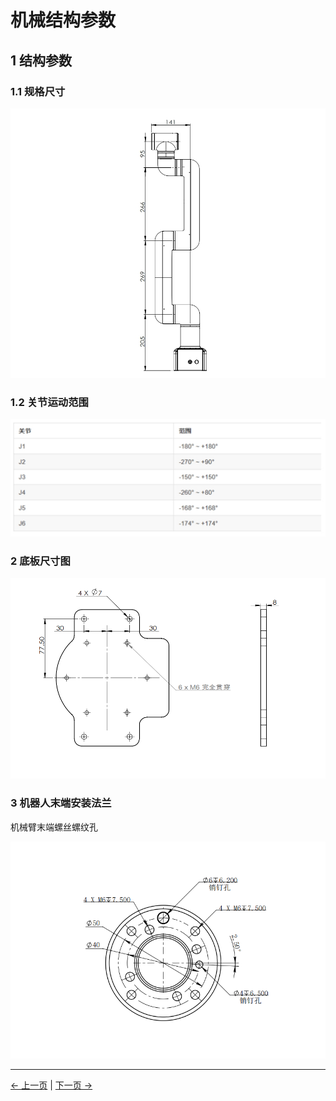 # 机械结构参数

## 1 结构参数

<!-- ### 1.1 机械臂参数

| 指标         | 参数                  |
| ------------ | --------------------- |
| 名称         | 大象协作机械臂 商用版 |
| 型号         | myCobot pro 630       |
| 自由度       | 6                     |
| 最大负载     | 2kg                   |
| 工作半径     | 630mm                 |
| 重复定位精度 | ±0.5mm                |
| 重量         | 8.8kg                 |
| 电源         | AC100-240V ,50/60HZ   |
| IP等级       | IP42                  |
| 材料         | 铝合金、塑料、橡胶    |
| 工作温度     | 0-50℃                 | -->

<!-- ### 1.1 工作空间

 <div align=center><img src="../resources/2-serialproduct/myCobot Pro 600/Chinese/工作范围.jpg"></div> -->

### 1.1 规格尺寸

<div align=center><img src="../resources/2-ProductFeature/630DH1.png"></div>

### 1.2 关节运动范围

<!-- | 关节       | 范围 |
| :--------- | :--------------|
| J1        | -180° ~ +180° |
| J2        | -270°  ~ +90° |
| J3  | -150°  ~ +150°           |
| J4        | -260°  ~ +80° |
| J5   | -168°  ~ +168°             |
| J6   | -174°  ~ +174°   | -->

<div align=center><img src="../resources/2-ProductFeature/joint.png"></div>

### 2 底板尺寸图

<div align=center><img src="../resources/2-serialproduct/myCobot Pro 600/Chinese/Drawing 23.png"></div> 

### 3 机器人末端安装法兰
机械臂末端螺丝螺纹孔

<div align=center><img src="../resources/2-serialproduct/myCobot Pro 600/Chinese/Pro 600 末端安装孔.png"></div>

---
[← 上一页](./2.2-ControlCoreParameter.md) | [下一页 →](./2.4-ElectricalCharacteristicParameter.md)
